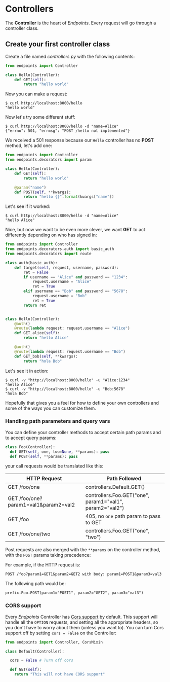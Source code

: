 # Controllers

The **Controller** is the heart of _Endpoints_. Every request will go through a controller class.


## Create your first controller class

Create a file named _controllers.py_ with the following contents:

```python
from endpoints import Controller

class Hello(Controller):
    def GET(self):
        return "hello world"
```

Now you can make a request:

    $ curl http://localhost:8000/hello
    "hello world"


Now let's try some different stuff:

    $ curl http://localhost:8000/hello -d "name=Alice"
    {"errno": 501, "errmsg": "POST /hello not implemented"}

We received a 501 response because our `Hello` controller has no **POST** method, let's add one:

```python
from endpoints import Controller
from endpoints.decorators import param

class Hello(Controller):
    def GET(self):
        return "hello world"

    @param("name")
    def POST(self, **kwargs):
        return "hello {}".format(kwargs["name"])
```

Let's see if it worked:

    $ curl http://localhost:8000/hello -d "name=Alice"
    "hello Alice"


Nice, but now we want to be even more clever, we want **GET** to act differently depending on who has signed in:


```python
from endpoints import Controller
from endpoints.decorators.auth import basic_auth
from endpoints.decorators import route

class auth(basic_auth):
    def target(self, request, username, password):
        ret = False
        if username == "Alice" and password == "1234":
            request.username = "Alice"
            ret = True
        elif username == "Bob" and password == "5678":
            request.username = "Bob"
            ret = True
        return ret


class Hello(Controller):
    @auth()
    @route(lambda request: request.username == "Alice")
    def GET_alice(self):
        return "hello Alice"

    @auth()
    @route(lambda request: request.username == "Bob")
    def GET_bob(self, **kwargs):
        return "hola Bob"
```

Let's see it in action:

    $ curl -v "http://localhost:8000/hello" -u "Alice:1234"
    "hello Alice"
    $ curl -v "http://localhost:8000/hello" -u "Bob:5678"
    "hola Bob"


Hopefully that gives you a feel for how to define your own controllers and some of the ways you can customize them.


### Handling path parameters and query vars

You can define your controller methods to accept certain path params and to accept query params:

```python
class Foo(Controller):
  def GET(self, one, two=None, **params): pass
  def POST(self, **params): pass
```

your call requests would be translated like this:

|HTTP Request                           | Path Followed                                              |
|-------------------------------------- | ---------------------------------------------------------- |
|GET /foo/one                           | controllers.Default.GET()                                  |
|GET /foo/one?param1=val1&param2=val2   | controllers.Foo.GET("one", param1="val1", param2="val2")   |
|GET /foo                               | 405, no `one` path param to pass to GET                    |
|GET /foo/one/two                       | controllers.Foo.GET("one", "two")                          |

Post requests are also merged with the `**params` on the controller method, with the `POST` params taking precedence:

For example, if the HTTP request is:

    POST /foo?param1=GET1&param2=GET2 with body: param1=POST1&param3=val3

The following path would be:

    prefix.Foo.POST(param1="POST1", param2="GET2", param3="val3")


### CORS support

Every _Endpoints_ Controller has [Cors support](http://www.w3.org/TR/cors/) by default. This support will handle all the `OPTION` requests, and setting all the appropriate headers, so you don't have to worry about them (unless you want to).
You can turn Cors support off by setting `cors = False` on the Controller:

```python
from endpoints import Controller, CorsMixin

class Default(Controller):

  cors = False # Turn off cors

  def GET(self):
    return "This will not have CORS support"
```

